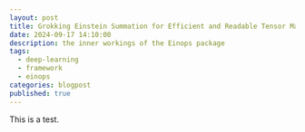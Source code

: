 ```yaml
---
layout: post
title: Grokking Einstein Summation for Efficient and Readable Tensor Manipulation
date: 2024-09-17 14:10:00
description: the inner workings of the Einops package
tags:
  - deep-learning
  - framework
  - einops
categories: blogpost
published: true
---
```



This is a test.